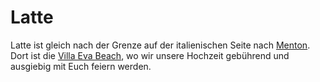 # Latte

Latte ist gleich nach der Grenze auf der italienischen Seite nach [Menton](/de/menton). Dort ist die [Villa Eva Beach](/de/villa-eva-beach), wo wir unsere Hochzeit gebührend und ausgiebig mit Euch feiern werden.

<google-map name="latte-map" width=640 height="480" float-center></google-map>
